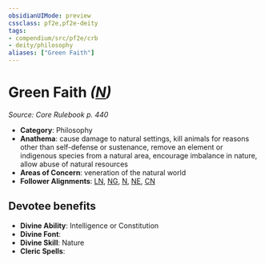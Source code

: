 ```yaml
---
obsidianUIMode: preview
cssclass: pf2e,pf2e-deity
tags:
- compendium/src/pf2e/crb
- deity/philosophy
aliases: ["Green Faith"]
---
```

# Green Faith *([N](/rules/traits/neutral-b1.md))*  
*Source: Core Rulebook p. 440*  

- **Category**: Philosophy
- **Anathema**: cause damage to natural settings, kill animals for reasons other than self-defense or sustenance, remove an element or indigenous species from a natural area, encourage imbalance in nature, allow abuse of natural resources
- **Areas of Concern**: veneration of the natural world
- **Follower Alignments**: [LN](/rules/traits/lawful-neutral-b1.md), [NG](/rules/traits/neutral-good-b1.md), [N](/rules/traits/neutral-b1.md), [NE](/rules/traits/neutral-evil-b1.md), [CN](/rules/traits/chaotic-neutral-b1.md)

## Devotee benefits

- **Divine Ability**: Intelligence or Constitution
- **Divine Font**: 
- **Divine Skill**: Nature
- **Cleric Spells**:
